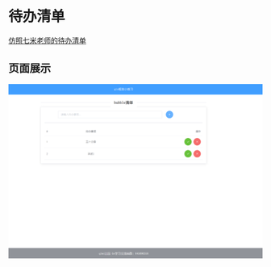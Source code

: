 
# 待办清单

[仿照七米老师的待办清单](https://www.bilibili.com/video/BV1gJ411p7xC?spm_id_from=333.337.search-card.all.click&vd_source=da8e6cabeb55382015916c50fe01b625)

## 页面展示
![image](images/show.png)
